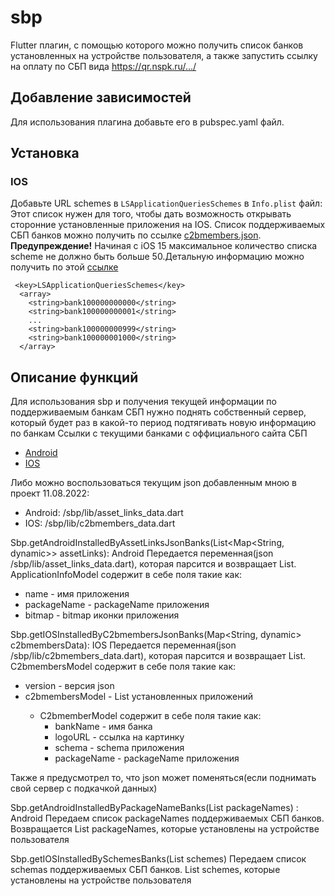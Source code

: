# sbp

Flutter плагин, с помощью которого можно получить список банков установленных на устройстве 
пользователя, а также запустить ссылку на оплату по СБП вида https://qr.nspk.ru/.../

## Добавление зависимостей
Для использования плагина добавьте его в pubspec.yaml файл.

## Установка

### IOS

Добавьте URL schemes в `LSApplicationQueriesSchemes` в `Info.plist` файл:
Этот список нужен для того, чтобы дать возможность открывать сторонние установленные приложения на 
IOS. Список поддерживаемых СБП банков можно получить по ссылке [c2bmembers.json](https://qr.nspk.ru/proxyapp/c2bmembers.json).
<b>Предупреждение!</b> Начиная с iOS 15 максимальное количество списка scheme не должно быть больше
50.Детальную информацию можно получить по этой [ссылке](https://developer.apple.com/documentation/uikit/uiapplication/1622952-canopenurl#discussion)


```
 <key>LSApplicationQueriesSchemes</key>
  <array>
    <string>bank100000000000</string>
    <string>bank100000000001</string>
    ...
    <string>bank100000000999</string>
    <string>bank100000001000</string>
  </array>
```

## Описание функций

Для использования sbp и получения текущей информации по поддерживаемым банкам СБП нужно поднять 
собственный сервер, который будет раз в какой-то период подтягивать новую информацию по банкам
Ссылки с текущими банками с оффициального сайта СБП
* [Android](https://qr.nspk.ru/.well-known/assetlinks.json)
* [IOS](https://qr.nspk.ru/proxyapp/c2bmembers.json)

Либо можно воспользоваться текущим json добавленным мною в проект 11.08.2022:
* Android: /sbp/lib/asset_links_data.dart
* IOS: /sbp/lib/c2bmembers_data.dart

Sbp.getAndroidInstalledByAssetLinksJsonBanks(List<Map<String, dynamic>> assetLinks): Android
Передается переменная(json /sbp/lib/asset_links_data.dart), которая парсится и возвращает 
List<ApplicationInfoModel>. 
ApplicationInfoModel содержит в себе поля такие как:
* name - имя приложения
* packageName - packageName приложения
* bitmap - bitmap иконки приложения

Sbp.getIOSInstalledByC2bmembersJsonBanks(Map<String, dynamic> c2bmembersData): IOS
Передается переменная(json /sbp/lib/c2bmembers_data.dart), которая парсится и возвращает
List<C2bmembersModel>.
C2bmembersModel содержит в себе поля такие как:
* version - версия json
* c2bmembersModel - List<C2bmemberModel> установленных приложений
  * C2bmemberModel содержит в себе поля такие как:
    * bankName - имя банка
    * logoURL - ссылка на картинку
    * schema - schema приложения
    * packageName - packageName приложения

Также я предусмотрел то, что json может поменяться(если поднимать свой сервер с подкачкой данных)

Sbp.getAndroidInstalledByPackageNameBanks(List<String> packageNames) : Android
Передаем список packageNames поддерживаемых СБП банков. Возвращается List<String> packageNames,
которые установлены на устройстве пользователя

Sbp.getIOSInstalledBySchemesBanks(List<String> schemes)
Передаем список schemas поддерживаемых СБП банков. List<String> schemes,
которые установлены на устройстве пользователя

